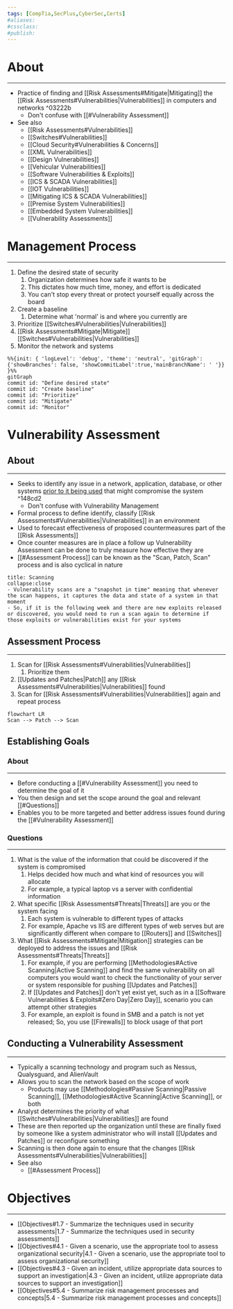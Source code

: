 ```yaml
---
tags: [CompTia,SecPlus,CyberSec,Certs]
#aliases:
#cssclass:
#publish:
---
```


# About
---
- Practice of finding and [[Risk Assessments#Mitigate|Mitigating]] the [[Risk Assessments#Vulnerabilities|Vulnerabilities]] in computers and networks ^03222b
	- Don't confuse with [[#Vulnerability Assessment]]
- See also
	- [[Risk Assessments#Vulnerabilities]]
	- [[Switches#Vulnerabilities]]
	- [[Cloud Security#Vulnerabilities & Concerns]]
	- [[XML Vulnerabilities]]
	- [[Design Vulnerabilities]]
	- [[Vehicular Vulnerabilities]]
	- [[Software Vulnerabilities & Exploits]]
	- [[ICS & SCADA Vulnerabilities]]
	- [[IOT Vulnerabilities]]
	- [[Mitigating ICS & SCADA Vulnerabilities]]
	- [[Premise System Vulnerabilities]]
	- [[Embedded System Vulnerabilities]]
	- [[Vulnerability Assessments]]

# Management Process
---
1. Define the desired state of security
	1. Organization determines how safe it wants to be
	2. This dictates how much time, money, and effort is dedicated
	3. You can't stop every threat or protect yourself equally across the board
2. Create a baseline
	1. Determine what 'normal' is and where you currently are
3. Prioritize [[Switches#Vulnerabilities|Vulnerabilities]]
4. [[Risk Assessments#Mitigate|Mitigate]] [[Switches#Vulnerabilities|Vulnerabilities]]
5. Monitor the network and systems

```mermaid
%%{init: { 'logLevel': 'debug', 'theme': 'neutral', 'gitGraph': {'showBranches': false, 'showCommitLabel':true,'mainBranchName': ' '}} }%%
gitGraph
commit id: "Define desired state"
commit id: "Create baseline"
commit id: "Prioritize"
commit id: "Mitigate"
commit id: "Monitor"
```

# Vulnerability Assessment

## About
---
- Seeks to identify any issue in a network, application, database, or other systems <u>prior to it being used</u> that might compromise the system ^148cd2
	- Don't confuse with Vulnerability Management
- Formal process to define identify, classify [[Risk Assessments#Vulnerabilities|Vulnerabilities]] in an environment
- Used to forecast effectiveness of proposed countermeasures part of the [[Risk Assessments]]
- Once counter measures are in place a follow up Vulnerability Assessment can be done to truly measure how effective they are 
- [[#Assessment Process]] can be known as the "Scan, Patch, Scan" process and is also cyclical in nature

```ad-danger
title: Scanning
collapse:close
- Vulnerability scans are a "snapshot in time" meaning that whenever the scan happens, it captures the data and state of a system in that moment
- So, if it is the following week and there are new exploits released or discovered, you would need to run a scan again to determine if those exploits or vulnerabilities exist for your systems
```

## Assessment Process
---
1. Scan for [[Risk Assessments#Vulnerabilities|Vulnerabilities]]
	1. Prioritize them
2. [[Updates and Patches|Patch]] any [[Risk Assessments#Vulnerabilities|Vulnerabilities]] found
3. Scan for [[Risk Assessments#Vulnerabilities|Vulnerabilities]] again and repeat process

```mermaid
flowchart LR
Scan --> Patch --> Scan
```

## Establishing Goals

### About
---
- Before conducting a [[#Vulnerability Assessment]] you need to determine the goal of it
- You then design and set the scope around the goal and relevant [[#Questions]]
- Enables you to be more targeted and better address issues found during the [[#Vulnerability Assessment]]

### Questions
---
1. What is the value of the information that could be discovered if the system is compromised
	1. Helps decided how much and what kind of resources you will allocate
	2. For example, a typical laptop vs a server with confidential information
2. What specific [[Risk Assessments#Threats|Threats]] are you or the system facing
	1. Each system is vulnerable to different types of attacks
	2. For example, Apache vs IIS are different types of web serves but are significantly different when compare to [[Routers]] and [[Switches]]
3. What [[Risk Assessments#Mitigate|Mitigation]] strategies can be deployed to address the issues and [[Risk Assessments#Threats|Threats]]
	1. For example, if you are performing [[Methodologies#Active Scanning|Active Scanning]] and find the same vulnerability on all computers you would want to check the functionality of your server or system responsible for pushing [[Updates and Patches]]
	2. If [[Updates and Patches]] don't yet exist yet, such as in a [[Software Vulnerabilities & Exploits#Zero Day|Zero Day]], scenario you can attempt other strategies
	3. For example, an exploit is found in SMB and a patch is not yet released; So, you use [[Firewalls]] to block usage of that port

## Conducting a Vulnerability Assessment
---
- Typically a scanning technology and program such as Nessus, Qualysguard, and AlienVault
- Allows you to scan the network based on the scope of work
	- Products may use [[Methodologies#Passive Scanning|Passive Scanning]], [[Methodologies#Active Scanning|Active Scanning]], or both
- Analyst determines the priority of what [[Switches#Vulnerabilities|Vulnerabilities]] are found
- These are then reported up the organization until these are finally fixed by someone like a system administrator who will install [[Updates and Patches]] or reconfigure something
- Scanning is then done again to ensure that the changes [[Risk Assessments#Vulnerabilities|Vulnerabilities]]
- See also
	- [[#Assessment Process]]

# Objectives
---
- [[Objectives#1.7 - Summarize the techniques used in security assessments|1.7 - Summarize the techniques used in security assessments]]
- [[Objectives#4.1 - Given a scenario, use the appropriate tool to assess organizational security|4.1 - Given a scenario, use the appropriate tool to assess organizational security]]
- [[Objectives#4.3 - Given an incident, utilize appropriate data sources to support an investigation|4.3 - Given an incident, utilize appropriate data sources to support an investigation]]
- [[Objectives#5.4 - Summarize risk management processes and concepts|5.4 - Summarize risk management processes and concepts]]